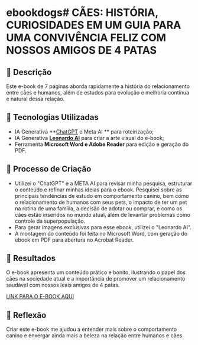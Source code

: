 # ebookdogs# CÃES: HISTÓRIA, CURIOSIDADES EM UM GUIA PARA UMA CONVIVÊNCIA FELIZ COM NOSSOS AMIGOS DE 4 PATAS

## 📒 Descrição
Este e-book de 7 páginas aborda rapidamente a história do relacionamento entre cães e humanos, além de estudos para evolução e melhoria contínua e natural dessa relação.

## 🤖 Tecnologias Utilizadas
- IA Generativa **[ChatGPT](https://chat.openai.com) e Meta AI ** para roteirização;
- IA Generativa **[Leonardo AI](https://leonardo.ai)** para criar a arte visual do e-book;
- Ferramenta **Microsoft Word e Adobe Reader** para edição e geração do PDF.

## 🧐 Processo de Criação
- Utilizei o "ChatGPT" e a META AI para revisar minha pesquisa, estruturar o conteúdo e refinar minhas ideias para o ebook. Pesquisei sobre as principais tendências de estudo em comportamento canino, bem como o relacionamento de humanos com seus pets, o impacto de ter um pet na rotina de uma famíila, a decisão de adotar ou comprar, e como os cães estão inseridos no mundo atual, além de levantar problemas como controle da superpopulação. 
- Para gerar imagens exclusivas para esse ebook, utilizei o "Leonardo AI". 
- A montagem do conteúdo foi feita no Microsoft Word, com geração do ebook em PDF para abertura no Acrobat Reader.

## 🚀 Resultados
O e-book apresenta um conteúdo prático e bonito, ilustrando o papel dos cães na sociedade atual e a importância de promover um relacionamento saudável com nossos leais amigos de 4 patas.

[LINK PARA O E-BOOK AQUI]()

## 💭 Reflexão
Criar este e-book me ajudou a entender mais sobre o comportamento canino e enxergar ainda mais a beleza na relação entre humanos e cães.
